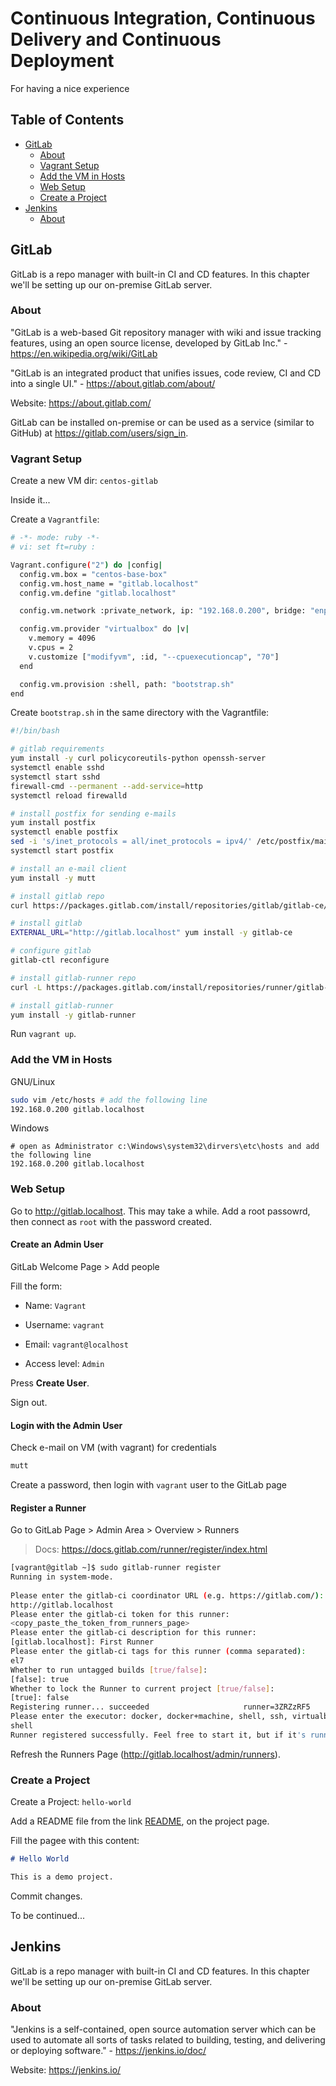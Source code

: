 # Continuous Integration, Continuous Delivery and Continuous Deployment
For having a nice experience


## Table of Contents
* [GitLab](#gitlab)
    * [About](#about)
    * [Vagrant Setup](#vagrant-setup)
    * [Add the VM in Hosts](#add-the-vm-in-hosts)
    * [Web Setup](#web-setup)
    * [Create a Project](#create-a-project)
* [Jenkins](#jenkins)
    * [About](#about)

## GitLab
GitLab is a repo manager with built-in CI and CD features. In this chapter we'll be setting up our on-premise GitLab server.

### About
"GitLab is a web-based Git repository manager with wiki and issue tracking features, using an open source license, developed by GitLab Inc." - https://en.wikipedia.org/wiki/GitLab

"GitLab is an integrated product that unifies issues, code review, CI and CD into a single UI." - https://about.gitlab.com/about/

Website: https://about.gitlab.com/

GitLab can be installed on-premise or can be used as a service (similar to GitHub) at https://gitlab.com/users/sign_in.

### Vagrant Setup
Create a new VM dir: `centos-gitlab`

Inside it...

Create a `Vagrantfile`:
```bash
# -*- mode: ruby -*-
# vi: set ft=ruby :

Vagrant.configure("2") do |config|
  config.vm.box = "centos-base-box"
  config.vm.host_name = "gitlab.localhost"
  config.vm.define "gitlab.localhost"

  config.vm.network :private_network, ip: "192.168.0.200", bridge: "enp0s4"

  config.vm.provider "virtualbox" do |v|
    v.memory = 4096
    v.cpus = 2
    v.customize ["modifyvm", :id, "--cpuexecutioncap", "70"]
  end

  config.vm.provision :shell, path: "bootstrap.sh"
end
```

Create `bootstrap.sh` in the same directory with the Vagrantfile:
```bash
#!/bin/bash

# gitlab requirements
yum install -y curl policycoreutils-python openssh-server
systemctl enable sshd
systemctl start sshd
firewall-cmd --permanent --add-service=http
systemctl reload firewalld

# install postfix for sending e-mails
yum install postfix
systemctl enable postfix
sed -i 's/inet_protocols = all/inet_protocols = ipv4/' /etc/postfix/main.cf
systemctl start postfix

# install an e-mail client
yum install -y mutt 

# install gitlab repo
curl https://packages.gitlab.com/install/repositories/gitlab/gitlab-ce/script.rpm.sh | bash

# install gitlab
EXTERNAL_URL="http://gitlab.localhost" yum install -y gitlab-ce

# configure gitlab
gitlab-ctl reconfigure

# install gitlab-runner repo
curl -L https://packages.gitlab.com/install/repositories/runner/gitlab-runner/script.rpm.sh | bash

# install gitlab-runner
yum install -y gitlab-runner
```

Run `vagrant up`.


### Add the VM in Hosts

GNU/Linux
```bash
sudo vim /etc/hosts # add the following line
192.168.0.200 gitlab.localhost
```


Windows
```
# open as Administrator c:\Windows\system32\dirvers\etc\hosts and add the following line
192.168.0.200 gitlab.localhost
```

### Web Setup
Go to http://gitlab.localhost. This may take a while. Add a root passowrd, then connect as `root` with the password created.

#### Create an Admin User

GitLab Welcome Page > Add people

Fill the form:

- Name: `Vagrant`

- Username: `vagrant`

- Email: `vagrant@localhost`

- Access level: `Admin`

Press **Create User**.

Sign out.


#### Login with the Admin User

Check e-mail on VM (with vagrant) for credentials
```bash
mutt
```

Create a password, then login with `vagrant` user to the GitLab page

#### Register a Runner

Go to GitLab Page > Admin Area > Overview > Runners

 > Docs: https://docs.gitlab.com/runner/register/index.html

```bash
[vagrant@gitlab ~]$ sudo gitlab-runner register
Running in system-mode.
                                                   
Please enter the gitlab-ci coordinator URL (e.g. https://gitlab.com/):
http://gitlab.localhost
Please enter the gitlab-ci token for this runner:
<copy_paste_the_token_from_runners_page>
Please enter the gitlab-ci description for this runner:
[gitlab.localhost]: First Runner
Please enter the gitlab-ci tags for this runner (comma separated):
el7 
Whether to run untagged builds [true/false]:
[false]: true
Whether to lock the Runner to current project [true/false]:
[true]: false
Registering runner... succeeded                     runner=3ZRZzRF5
Please enter the executor: docker, docker+machine, shell, ssh, virtualbox, docker-ssh+machine, kubernetes, docker-ssh, parallels:
shell
Runner registered successfully. Feel free to start it, but if it's running already the config should be automatically reloaded! 

```

Refresh the Runners Page (http://gitlab.localhost/admin/runners).

### Create a Project
Create a Project: `hello-world`

Add a README file from the link [README](http://gitlab.localhost/vagrant/hello-world/new/master?commit_message=Add+readme.md&file_name=README.md), on the project page.

Fill the pagee with this content:
```md
# Hello World

This is a demo project.
```

Commit changes.


To be continued...


## Jenkins
GitLab is a repo manager with built-in CI and CD features. In this chapter we'll be setting up our on-premise GitLab server.

### About
"Jenkins is a self-contained, open source automation server which can be used to automate all sorts of tasks related to building, testing, and delivering or deploying software." - https://jenkins.io/doc/

Website: https://jenkins.io/
